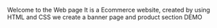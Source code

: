   Welcome to the  Web page 
  It is a Ecommerce website, created by using HTML and CSS
  we create a banner page and product section
  DEMO
  
